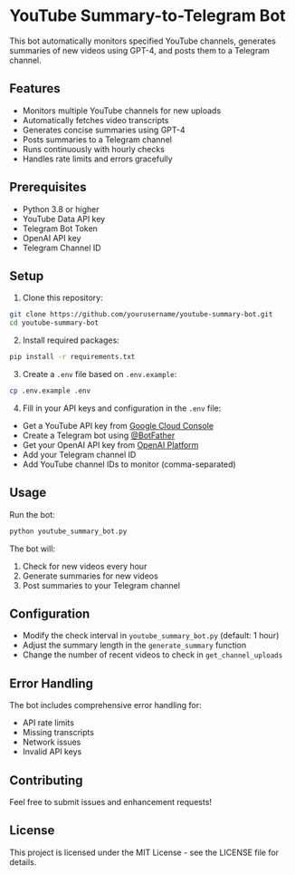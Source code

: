 # YouTube Summary-to-Telegram Bot

This bot automatically monitors specified YouTube channels, generates summaries of new videos using GPT-4, and posts them to a Telegram channel.

## Features

- Monitors multiple YouTube channels for new uploads
- Automatically fetches video transcripts
- Generates concise summaries using GPT-4
- Posts summaries to a Telegram channel
- Runs continuously with hourly checks
- Handles rate limits and errors gracefully

## Prerequisites

- Python 3.8 or higher
- YouTube Data API key
- Telegram Bot Token
- OpenAI API key
- Telegram Channel ID

## Setup

1. Clone this repository:
```bash
git clone https://github.com/yourusername/youtube-summary-bot.git
cd youtube-summary-bot
```

2. Install required packages:
```bash
pip install -r requirements.txt
```

3. Create a `.env` file based on `.env.example`:
```bash
cp .env.example .env
```

4. Fill in your API keys and configuration in the `.env` file:
- Get a YouTube API key from [Google Cloud Console](https://console.cloud.google.com/)
- Create a Telegram bot using [@BotFather](https://t.me/botfather)
- Get your OpenAI API key from [OpenAI Platform](https://platform.openai.com/)
- Add your Telegram channel ID
- Add YouTube channel IDs to monitor (comma-separated)

## Usage

Run the bot:
```bash
python youtube_summary_bot.py
```

The bot will:
1. Check for new videos every hour
2. Generate summaries for new videos
3. Post summaries to your Telegram channel

## Configuration

- Modify the check interval in `youtube_summary_bot.py` (default: 1 hour)
- Adjust the summary length in the `generate_summary` function
- Change the number of recent videos to check in `get_channel_uploads`

## Error Handling

The bot includes comprehensive error handling for:
- API rate limits
- Missing transcripts
- Network issues
- Invalid API keys

## Contributing

Feel free to submit issues and enhancement requests!

## License

This project is licensed under the MIT License - see the LICENSE file for details. 